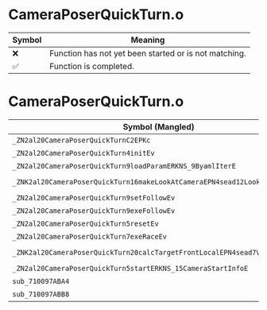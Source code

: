# CameraPoserQuickTurn.o
| Symbol | Meaning 
| ------------- | ------------- 
| :x: | Function has not yet been started or is not matching. 
| :white_check_mark: | Function is completed. 


# CameraPoserQuickTurn.o
| Symbol (Mangled) | Symbol (Demangled) | Decompiled? |
| ------------- |  ------------- | ------------- |
| `_ZN2al20CameraPoserQuickTurnC2EPKc` | `al::CameraPoserQuickTurn::CameraPoserQuickTurn(char const*)` | :x: |
| `_ZN2al20CameraPoserQuickTurn4initEv` | `al::CameraPoserQuickTurn::init(void)` | :x: |
| `_ZN2al20CameraPoserQuickTurn9loadParamERKNS_9ByamlIterE` | `al::CameraPoserQuickTurn::loadParam(al::ByamlIter const&)` | :x: |
| `_ZNK2al20CameraPoserQuickTurn16makeLookAtCameraEPN4sead12LookAtCameraE` | `al::CameraPoserQuickTurn::makeLookAtCamera(sead::LookAtCamera *)const` | :x: |
| `_ZN2al20CameraPoserQuickTurn9setFollowEv` | `al::CameraPoserQuickTurn::setFollow(void)` | :x: |
| `_ZN2al20CameraPoserQuickTurn9exeFollowEv` | `al::CameraPoserQuickTurn::exeFollow(void)` | :x: |
| `_ZN2al20CameraPoserQuickTurn5resetEv` | `al::CameraPoserQuickTurn::reset(void)` | :x: |
| `_ZN2al20CameraPoserQuickTurn7exeRaceEv` | `al::CameraPoserQuickTurn::exeRace(void)` | :x: |
| `_ZNK2al20CameraPoserQuickTurn20calcTargetFrontLocalEPN4sead7Vector3IfEEb` | `al::CameraPoserQuickTurn::calcTargetFrontLocal(sead::Vector3<float> *,bool)const` | :x: |
| `_ZN2al20CameraPoserQuickTurn5startERKNS_15CameraStartInfoE` | `al::CameraPoserQuickTurn::start(al::CameraStartInfo const&)` | :x: |
| `sub_710097ABA4` | `` | :x: |
| `sub_710097ABB8` | `` | :x: |
